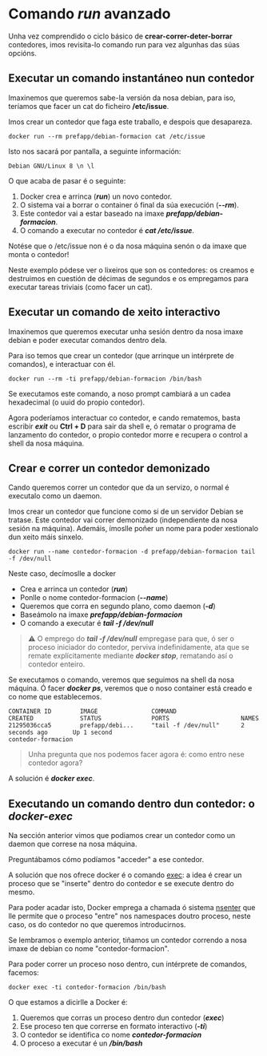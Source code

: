 # Comando _**run**_ avanzado

Unha vez comprendido o ciclo básico de **crear-correr-deter-borrar** contedores, imos revisita-lo comando run para vez algunhas das súas opcións.

## Executar un comando instantáneo nun contedor

Imaxinemos que queremos sabe-la versión da nosa debian, para iso, teríamos que facer un cat do ficheiro **/etc/issue**.

Imos crear un contedor que faga este traballo, e despois que desapareza. 

```shell
docker run --rm prefapp/debian-formacion cat /etc/issue
```

Isto nos sacará por pantalla, a seguinte información:

```shell
Debian GNU/Linux 8 \n \l
```

O que acaba de pasar é o seguinte:

1. Docker crea e arrinca (_**run**_) un novo contedor.
2. O sistema vai a borrar o container ó final da súa execución (_**--rm**_).
3. Este contedor vai a estar baseado na imaxe _**prefapp/debian-formacion**_.
4. O comando a executar no contedor é _**cat /etc/issue**_.

Notése que o /etc/issue non é o da nosa máquina senón o da imaxe que monta o contedor! 

Neste exemplo pódese ver o lixeiros que son os contedores: os creamos e destruimos en cuestión de décimas de segundos e os empregamos para executar tareas triviais (como facer un cat).

## Executar un comando de xeito interactivo

Imaxinemos que queremos executar unha sesión dentro da nosa imaxe debian e poder executar comandos dentro dela. 

Para iso temos que crear un contedor (que arrinque un intérprete de comandos), e interactuar con él. 

```shell
docker run --rm -ti prefapp/debian-formacion /bin/bash
```

Se executamos este comando, a noso prompt cambiará a un cadea hexadecimal (o uuid do propio contedor). 

Agora poderíamos interactuar co contedor, e cando rematemos, basta escribir _**exit**_ ou **Ctrl + D** para sair da shell e, ó rematar o programa de lanzamento do contedor, o propio contedor morre e recupera o control a shell da nosa máquina. 

## Crear e correr un contedor demonizado

Cando queremos correr un contedor que da un servizo, o normal é executalo como un daemon. 

Imos crear un contedor que funcione como si de un servidor Debian se tratase. Este contedor vai correr demonizado (independiente da nosa sesión na máquina). Ademáis, ímoslle poñer un nome para poder xestionalo dun xeito máis sinxelo. 

```shell
docker run --name contedor-formacion -d prefapp/debian-formacion tail -f /dev/null
```

Neste caso, decímoslle a docker

- Crea e arrinca un contedor (_**run**_)
- Ponlle o nome contedor-formacion (_**--name**_)
- Queremos que corra en segundo plano, como daemon (_**-d**_)
- Baseámolo na imaxe _**prefapp/debian-formacion**_
- O comando a executar é _**tail -f /dev/null**_



> ⚠️ O emprego do _**tail -f /dev/null**_ empregase para que, ó ser o proceso iniciador do contedor, perviva indefinidamente, ata que se remate explícitamente mediante _**docker stop**_, rematando así o contedor enteiro.

Se executamos o comando, veremos que seguimos na shell da nosa máquina. Ó facer _**docker ps**_, veremos que o noso container está creado e co nome que establecemos.

```shell
CONTAINER ID        IMAGE               COMMAND                  CREATED             STATUS              PORTS                    NAMES
21295036cca5        prefapp/debi...     "tail -f /dev/null"      2 seconds ago       Up 1 second                                  contedor-formacion
```

> Unha pregunta que nos podemos facer agora é: como entro nese contedor agora?

A solución é _**docker exec**_.

## Executando un comando dentro dun contedor: o _**docker-exec**_

Na sección anterior vimos que podiamos crear un contedor como un daemon que correse na nosa máquina. 

Preguntábamos cómo podíamos "acceder" a ese contedor. 

A solución que nos ofrece docker é o comando [exec](https://docs.docker.com/engine/reference/commandline/exec/): a idea é crear un proceso que se "inserte" dentro do contedor e se execute dentro do mesmo. 

Para poder acadar isto, Docker emprega a chamada ó sistema [nsenter](https://man7.org/linux/man-pages/man1/nsenter.1.html) que lle permite que o proceso "entre" nos namespaces doutro proceso, neste caso, os do contedor no que queremos introducirnos. 

Se lembramos o exemplo anterior, tiñamos un contedor correndo a nosa imaxe de debian co nome "contedor-formacion". 

Para poder correr un proceso noso dentro, cun intérprete de comandos, facemos:

```shell
docker exec -ti contedor-formacion /bin/bash
```

O que estamos a dicirlle a Docker é:

1. Queremos que corras un proceso dentro dun contedor (_**exec**_)
2. Ese proceso ten que correrse en formato interactivo (_**-ti**_)
3. O contedor se identifica co nome _**contedor-formacion**_
4. O proceso a executar é un _**/bin/bash**_
